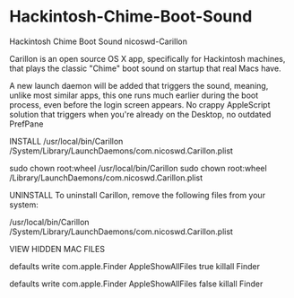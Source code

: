 # Hackintosh-Chime-Boot-Sound

Hackintosh Chime Boot Sound
nicoswd-Carillon

Carillon is an open source OS X app, specifically for Hackintosh machines, that plays the classic "Chime" boot sound on startup that real Macs have.

A new launch daemon will be added that triggers the sound, meaning, unlike most similar apps, this one runs much earlier during the boot process, even before the login screen appears. No crappy AppleScript solution that triggers when you're already on the Desktop, no outdated PrefPane

INSTALL 
/usr/local/bin/Carillon 
/System/Library/LaunchDaemons/com.nicoswd.Carillon.plist

sudo chown root:wheel /usr/local/bin/Carillon 
sudo chown root:wheel /Library/LaunchDaemons/com.nicoswd.Carillon.plist

UNINSTALL To uninstall Carillon, remove the following files from your system:
 
/usr/local/bin/Carillon 
/System/Library/LaunchDaemons/com.nicoswd.Carillon.plist

VIEW HIDDEN MAC FILES

defaults write com.apple.Finder AppleShowAllFiles true killall Finder

defaults write com.apple.Finder AppleShowAllFiles false killall Finder








